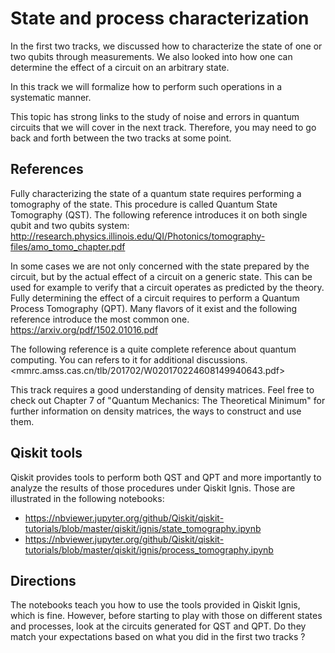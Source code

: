 # State and process characterization

In the first two tracks, we discussed how to characterize the state of one or
two qubits through measurements. We also looked into how one can determine the
effect of a circuit on an arbitrary state.

In this track we will formalize how to perform such operations in a systematic
manner.

This topic has strong links to the study of noise and errors in quantum circuits
that we will cover in the next track. Therefore, you may need to go back and forth
between the two tracks at some point.

## References

Fully characterizing the state of a quantum state requires performing a
tomography of the state. This procedure is called Quantum State Tomography (QST).
The following reference introduces it on both single qubit and two qubits
system:
http://research.physics.illinois.edu/QI/Photonics/tomography-files/amo_tomo_chapter.pdf

In some cases we are not only concerned with the state prepared by the circuit,
but by the actual effect of a circuit on a generic state. This can be used for
example to verify that a circuit operates as predicted by the theory. Fully
determining the effect of a circuit requires to perform a Quantum Process
Tomography (QPT). Many flavors of it exist and the following reference
introduce the most common one.
https://arxiv.org/pdf/1502.01016.pdf

The following reference is a quite complete reference about quantum computing.
You can refers to it for additional discussions.
<mmrc.amss.cas.cn/tlb/201702/W020170224608149940643.pdf>

This track requires a good understanding of density matrices. Feel free to check out Chapter 7 of "Quantum Mechanics: The Theoretical Minimum" for further information on density matrices, the ways to construct and use them.


## Qiskit tools

Qiskit provides tools to perform both QST and QPT and more importantly to analyze
the results of those procedures under Qiskit Ignis. Those are illustrated in the
following notebooks:
- https://nbviewer.jupyter.org/github/Qiskit/qiskit-tutorials/blob/master/qiskit/ignis/state_tomography.ipynb
- https://nbviewer.jupyter.org/github/Qiskit/qiskit-tutorials/blob/master/qiskit/ignis/process_tomography.ipynb

## Directions

The notebooks teach you how to use the tools provided in Qiskit Ignis, which is
fine. However, before starting to play with those on different states and
processes, look at the circuits generated for QST and QPT. Do they match your
expectations based on what you did in the first two tracks ?
